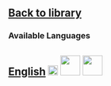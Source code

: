 ## [Back to library](https://fieldguides.github.io/library/)
### Available Languages
## [English](https://fieldguides.github.io/guide10/en) [<img src="https://fieldguides.github.io/library/resources/icons/pwa.png" height="20px"/>](https://fieldguides.github.io/guide10/en) [<img src="https://fieldguides.github.io/library/resources/icons/epub.png" height="40px"/>](https://fieldguides.github.io/guide10/en/download/guide1.epub) [<img src="https://fieldguides.github.io/library/resources/icons/pdf.png" height="40px"/>](https://fieldguides.github.io/guide10/en/download/guide1.pdf)


